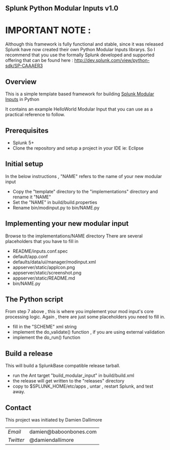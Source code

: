 ## Splunk Python Modular Inputs v1.0

# IMPORTANT NOTE :

Although this framework is fully functional and stable, since it was released Splunk have now created their own Python Modular Inputs librarys.
So I recommend that you use the formally Splunk developed and supported offering that can be found here : http://dev.splunk.com/view/python-sdk/SP-CAAAER3

## Overview

This is a simple template based framework for building <a href="http://docs.splunk.com/Documentation/Splunk/latest/AdvancedDev/ModInputsIntro">Splunk Modular Inputs</a> in Python

It contains an example HelloWorld Modular Input that you can use as a practical reference to follow.

## Prerequisites

* Splunk 5+
* Clone the repository and setup a project in your IDE ie: Eclipse

## Initial setup

In the below instructions , "NAME" refers to the name of your new modular input

* Copy the "template" directory to the "implementations" directory and rename it "NAME"
* Set the "NAME" in build/build.properties
* Rename bin/modinput.py to bin/NAME.py

## Implementing your new modular input

Browse to the implementations/NAME directory
There are several placeholders that you have to fill in

* README/inputs.conf.spec
* default/app.conf
* defaults/data/ui/manager/modinput.xml
* appserver/static/appIcon.png
* appserver/static/screenshot.png
* appserver/static/README.md
* bin/NAME.py

## The Python script

From step 7 above , this is where you implement your mod input's core processing logic.
Again , there are just some placeholders you need to fill in.

* fill in the "SCHEME" xml string
* implement the do_validate() function , if you are using external validation
* implement the do_run() function

## Build a release

This will build a SplunkBase compatible release tarball.

* run the Ant target "build_modular_input" in build/build.xml
* the release will get written to the "releases" directory
* copy to $SPLUNK_HOME/etc/apps , untar , restart Splunk, and test away.

## Contact

This project was initiated by Damien Dallimore
<table>

<tr>
<td><em>Email</em></td>
<td>damien@baboonbones.com</td>
</tr>

<tr>
<td><em>Twitter</em>
<td>@damiendallimore</td>
</tr>


</table>


